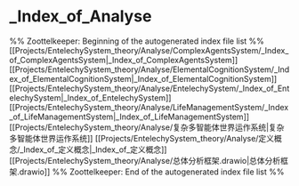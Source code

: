 # _Index_of_Analyse
%% Zoottelkeeper: Beginning of the autogenerated index file list  %%
 [[Projects/EntelechySystem_theory/Analyse/ComplexAgentsSystem/_Index_of_ComplexAgentsSystem|_Index_of_ComplexAgentsSystem]]
 [[Projects/EntelechySystem_theory/Analyse/ElementalCognitionSystem/_Index_of_ElementalCognitionSystem|_Index_of_ElementalCognitionSystem]]
 [[Projects/EntelechySystem_theory/Analyse/EntelechySystem/_Index_of_EntelechySystem|_Index_of_EntelechySystem]]
 [[Projects/EntelechySystem_theory/Analyse/LifeManagementSystem/_Index_of_LifeManagementSystem|_Index_of_LifeManagementSystem]]
 [[Projects/EntelechySystem_theory/Analyse/复杂多智能体世界运作系统|复杂多智能体世界运作系统]]
 [[Projects/EntelechySystem_theory/Analyse/定义概念/_Index_of_定义概念|_Index_of_定义概念]]
 [[Projects/EntelechySystem_theory/Analyse/总体分析框架.drawio|总体分析框架.drawio]]
%% Zoottelkeeper: End of the autogenerated index file list  %%
